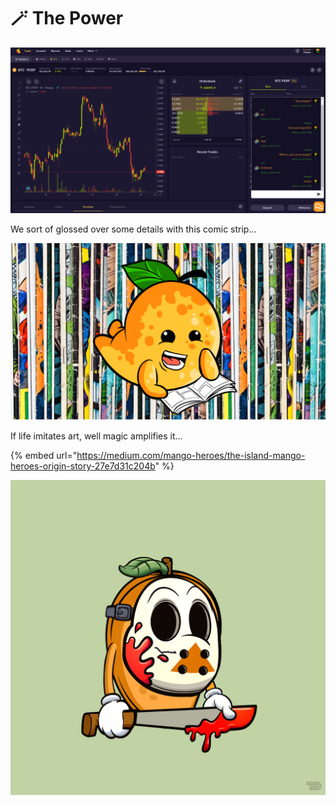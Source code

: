 # 🪄 The Power

![](<../.gitbook/assets/image (12) (1) (1) (1).png>)

We sort of glossed over some details with this comic strip...

![](<../.gitbook/assets/Untitled design.png>)

If life imitates art, well magic amplifies it...

{% embed url="https://medium.com/mango-heroes/the-island-mango-heroes-origin-story-27e7d31c204b" %}

![](<../.gitbook/assets/image (7) (1) (1).png>)
